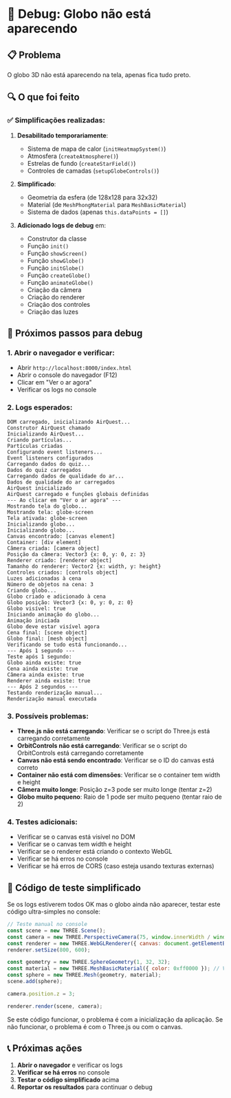 # 🐛 Debug: Globo não está aparecendo

## 📋 Problema
O globo 3D não está aparecendo na tela, apenas fica tudo preto.

## 🔍 O que foi feito

### ✅ Simplificações realizadas:
1. **Desabilitado temporariamente**:
   - Sistema de mapa de calor (`initHeatmapSystem()`)
   - Atmosfera (`createAtmosphere()`)
   - Estrelas de fundo (`createStarField()`)
   - Controles de camadas (`setupGlobeControls()`)

2. **Simplificado**:
   - Geometria da esfera (de 128x128 para 32x32)
   - Material (de `MeshPhongMaterial` para `MeshBasicMaterial`)
   - Sistema de dados (apenas `this.dataPoints = []`)

3. **Adicionado logs de debug** em:
   - Construtor da classe
   - Função `init()`
   - Função `showScreen()`
   - Função `showGlobe()`
   - Função `initGlobe()`
   - Função `createGlobe()`
   - Função `animateGlobe()`
   - Criação da câmera
   - Criação do renderer
   - Criação dos controles
   - Criação das luzes

## 🎯 Próximos passos para debug

### 1. Abrir o navegador e verificar:
   - Abrir `http://localhost:8000/index.html`
   - Abrir o console do navegador (F12)
   - Clicar em "Ver o ar agora"
   - Verificar os logs no console

### 2. Logs esperados:
```
DOM carregado, inicializando AirQuest...
Construtor AirQuest chamado
Inicializando AirQuest...
Criando partículas...
Partículas criadas
Configurando event listeners...
Event listeners configurados
Carregando dados do quiz...
Dados do quiz carregados
Carregando dados de qualidade do ar...
Dados de qualidade do ar carregados
AirQuest inicializado
AirQuest carregado e funções globais definidas
--- Ao clicar em "Ver o ar agora" ---
Mostrando tela do globo...
Mostrando tela: globe-screen
Tela ativada: globe-screen
Inicializando globo...
Inicializando globo...
Canvas encontrado: [canvas element]
Container: [div element]
Câmera criada: [camera object]
Posição da câmera: Vector3 {x: 0, y: 0, z: 3}
Renderer criado: [renderer object]
Tamanho do renderer: Vector2 {x: width, y: height}
Controles criados: [controls object]
Luzes adicionadas à cena
Número de objetos na cena: 3
Criando globo...
Globo criado e adicionado à cena
Globo posição: Vector3 {x: 0, y: 0, z: 0}
Globo visível: true
Iniciando animação do globo...
Animação iniciada
Globo deve estar visível agora
Cena final: [scene object]
Globo final: [mesh object]
Verificando se tudo está funcionando...
--- Após 1 segundo ---
Teste após 1 segundo:
Globo ainda existe: true
Cena ainda existe: true
Câmera ainda existe: true
Renderer ainda existe: true
--- Após 2 segundos ---
Testando renderização manual...
Renderização manual executada
```

### 3. Possíveis problemas:
   - **Three.js não está carregando**: Verificar se o script do Three.js está carregando corretamente
   - **OrbitControls não está carregando**: Verificar se o script do OrbitControls está carregando corretamente
   - **Canvas não está sendo encontrado**: Verificar se o ID do canvas está correto
   - **Container não está com dimensões**: Verificar se o container tem width e height
   - **Câmera muito longe**: Posição z=3 pode ser muito longe (tentar z=2)
   - **Globo muito pequeno**: Raio de 1 pode ser muito pequeno (tentar raio de 2)

### 4. Testes adicionais:
   - Verificar se o canvas está visível no DOM
   - Verificar se o canvas tem width e height
   - Verificar se o renderer está criando o contexto WebGL
   - Verificar se há erros no console
   - Verificar se há erros de CORS (caso esteja usando texturas externas)

## 🔧 Código de teste simplificado

Se os logs estiverem todos OK mas o globo ainda não aparecer, testar este código ultra-simples no console:

```javascript
// Teste manual no console
const scene = new THREE.Scene();
const camera = new THREE.PerspectiveCamera(75, window.innerWidth / window.innerHeight, 0.1, 1000);
const renderer = new THREE.WebGLRenderer({ canvas: document.getElementById('globe-canvas') });
renderer.setSize(800, 600);

const geometry = new THREE.SphereGeometry(1, 32, 32);
const material = new THREE.MeshBasicMaterial({ color: 0xff0000 }); // Vermelho para teste
const sphere = new THREE.Mesh(geometry, material);
scene.add(sphere);

camera.position.z = 3;

renderer.render(scene, camera);
```

Se este código funcionar, o problema é com a inicialização da aplicação.
Se não funcionar, o problema é com o Three.js ou com o canvas.

## 📞 Próximas ações

1. **Abrir o navegador** e verificar os logs
2. **Verificar se há erros** no console
3. **Testar o código simplificado** acima
4. **Reportar os resultados** para continuar o debug


